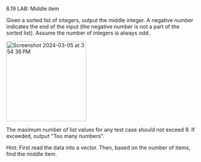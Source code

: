 6.19 LAB: Middle item
<p>Given a sorted list of integers, output the middle integer. A negative number indicates the end of the input (the negative number is not a part of the sorted list). Assume the number of integers is always odd.</p>
<img width="214" alt="Screenshot 2024-03-05 at 3 54 36 PM" src="https://github.com/Jvincent100/6.19-LAB-Middle-item/assets/155997904/a8602b39-c508-4e0d-b512-db43313d11c4">
<p>The maximum number of list values for any test case should not exceed 9. If exceeded, output "Too many numbers".</p>

Hint: First read the data into a vector. Then, based on the number of items, find the middle item.

